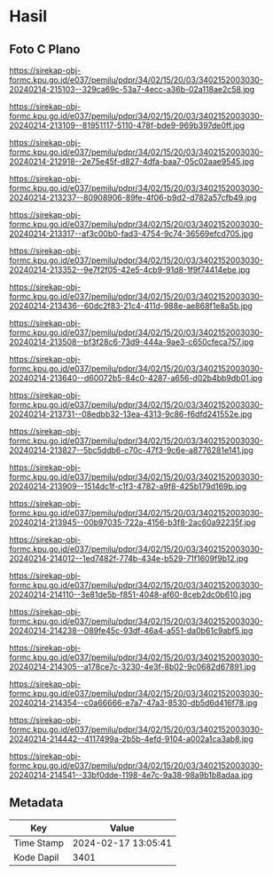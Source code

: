 # Hasil

## Foto C Plano

https://sirekap-obj-formc.kpu.go.id/e037/pemilu/pdpr/34/02/15/20/03/3402152003030-20240214-215103--329ca69c-53a7-4ecc-a36b-02a118ae2c58.jpg

https://sirekap-obj-formc.kpu.go.id/e037/pemilu/pdpr/34/02/15/20/03/3402152003030-20240214-213109--81951117-5110-478f-bde9-969b397de0ff.jpg

https://sirekap-obj-formc.kpu.go.id/e037/pemilu/pdpr/34/02/15/20/03/3402152003030-20240214-212918--2e75e45f-d827-4dfa-baa7-05c02aae9545.jpg

https://sirekap-obj-formc.kpu.go.id/e037/pemilu/pdpr/34/02/15/20/03/3402152003030-20240214-213237--80908906-89fe-4f06-b9d2-d782a57cfb49.jpg

https://sirekap-obj-formc.kpu.go.id/e037/pemilu/pdpr/34/02/15/20/03/3402152003030-20240214-213317--af3c00b0-fad3-4754-9c74-36569efcd705.jpg

https://sirekap-obj-formc.kpu.go.id/e037/pemilu/pdpr/34/02/15/20/03/3402152003030-20240214-213352--9e7f2f05-42e5-4cb9-91d8-1f9f74414ebe.jpg

https://sirekap-obj-formc.kpu.go.id/e037/pemilu/pdpr/34/02/15/20/03/3402152003030-20240214-213436--60dc2f83-21c4-411d-988e-ae868f1e8a5b.jpg

https://sirekap-obj-formc.kpu.go.id/e037/pemilu/pdpr/34/02/15/20/03/3402152003030-20240214-213508--bf3f28c6-73d9-444a-9ae3-c650cfeca757.jpg

https://sirekap-obj-formc.kpu.go.id/e037/pemilu/pdpr/34/02/15/20/03/3402152003030-20240214-213640--d60072b5-84c0-4287-a656-d02b4bb9db01.jpg

https://sirekap-obj-formc.kpu.go.id/e037/pemilu/pdpr/34/02/15/20/03/3402152003030-20240214-213731--08edbb32-13ea-4313-9c86-f6dfd241552e.jpg

https://sirekap-obj-formc.kpu.go.id/e037/pemilu/pdpr/34/02/15/20/03/3402152003030-20240214-213827--5bc5ddb6-c70c-47f3-9c6e-a8776281e141.jpg

https://sirekap-obj-formc.kpu.go.id/e037/pemilu/pdpr/34/02/15/20/03/3402152003030-20240214-213909--1514dc1f-c1f3-4782-a9f8-425b179d169b.jpg

https://sirekap-obj-formc.kpu.go.id/e037/pemilu/pdpr/34/02/15/20/03/3402152003030-20240214-213945--00b97035-722a-4156-b3f8-2ac60a92235f.jpg

https://sirekap-obj-formc.kpu.go.id/e037/pemilu/pdpr/34/02/15/20/03/3402152003030-20240214-214012--1ed7482f-774b-434e-b529-71f1609f9b12.jpg

https://sirekap-obj-formc.kpu.go.id/e037/pemilu/pdpr/34/02/15/20/03/3402152003030-20240214-214110--3e81de5b-f851-4048-af60-8ceb2dc0b610.jpg

https://sirekap-obj-formc.kpu.go.id/e037/pemilu/pdpr/34/02/15/20/03/3402152003030-20240214-214238--089fe45c-93df-46a4-a551-da0b61c9abf5.jpg

https://sirekap-obj-formc.kpu.go.id/e037/pemilu/pdpr/34/02/15/20/03/3402152003030-20240214-214305--a178ce7c-3230-4e3f-8b02-9c0682d67891.jpg

https://sirekap-obj-formc.kpu.go.id/e037/pemilu/pdpr/34/02/15/20/03/3402152003030-20240214-214354--c0a66666-e7a7-47a3-8530-db5d6d416f78.jpg

https://sirekap-obj-formc.kpu.go.id/e037/pemilu/pdpr/34/02/15/20/03/3402152003030-20240214-214442--4117499a-2b5b-4efd-9104-a002a1ca3ab8.jpg

https://sirekap-obj-formc.kpu.go.id/e037/pemilu/pdpr/34/02/15/20/03/3402152003030-20240214-214541--33bf0dde-1198-4e7c-9a38-98a9b1b8adaa.jpg


## Metadata

| Key        | Value               |
| ---------- | ------------------- |
| Time Stamp | 2024-02-17 13:05:41 |
| Kode Dapil | 3401                |



